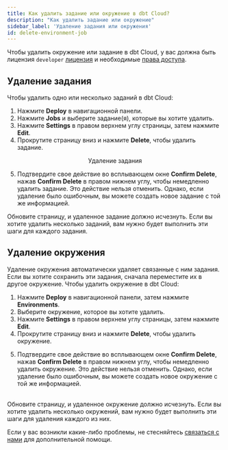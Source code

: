 ```yaml
---
title: Как удалить задание или окружение в dbt Cloud?
description: "Как удалить задание или окружение"
sidebar_label: 'Удаление задания или окружения'
id: delete-environment-job
---
```


Чтобы удалить окружение или задание в dbt Cloud, у вас должна быть лицензия `developer` [лицензия](/docs/cloud/manage-access/seats-and-users) и необходимые [права доступа](/docs/cloud/manage-access/about-user-access).

## Удаление задания

Чтобы удалить одно или несколько заданий в dbt Cloud:

1. Нажмите **Deploy** в навигационной панели.
2. Нажмите **Jobs** и выберите задание(я), которые вы хотите удалить.
3. Нажмите **Settings** в правом верхнем углу страницы, затем нажмите **Edit**.
4. Прокрутите страницу вниз и нажмите **Delete**, чтобы удалить задание. <br />

<figure>
<Lightbox src="/img/docs/dbt-cloud/cloud-configuring-dbt-cloud/delete-job.png" width="100%" title="Удаление задания"/>
<figcaption align = "center">Удаление задания</figcaption>
</figure>

5. Подтвердите свое действие во всплывающем окне **Confirm Delete**, нажав **Confirm Delete** в правом нижнем углу, чтобы немедленно удалить задание. Это действие нельзя отменить. Однако, если удаление было ошибочным, вы можете создать новое задание с той же информацией.

Обновите страницу, и удаленное задание должно исчезнуть. Если вы хотите удалить несколько заданий, вам нужно будет выполнить эти шаги для каждого задания.

## Удаление окружения

Удаление окружения автоматически удаляет связанные с ним задания. Если вы хотите сохранить эти задания, сначала переместите их в другое окружение. Чтобы удалить окружение в dbt Cloud:

1. Нажмите **Deploy** в навигационной панели, затем нажмите **Environments**.
2. Выберите окружение, которое вы хотите удалить.
3. Нажмите **Settings** в правом верхнем углу страницы, затем нажмите **Edit**.
4. Прокрутите страницу вниз и нажмите **Delete**, чтобы удалить окружение. <br />

<Lightbox src="/img/docs/dbt-cloud/cloud-configuring-dbt-cloud/delete-environment.png" width="100%" title="Удаление окружения"/>

5. Подтвердите свое действие во всплывающем окне **Confirm Delete**, нажав **Confirm Delete** в правом нижнем углу, чтобы немедленно удалить окружение. Это действие нельзя отменить. Однако, если удаление было ошибочным, вы можете создать новое окружение с той же информацией. <br /><br />

Обновите страницу, и удаленное окружение должно исчезнуть. Если вы хотите удалить несколько окружений, вам нужно будет выполнить эти шаги для удаления каждого из них.

Если у вас возникли какие-либо проблемы, не стесняйтесь [связаться с нами](mailto:support@getdbt.com) для дополнительной помощи.